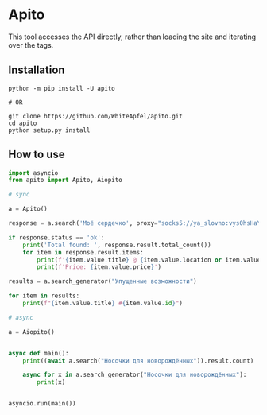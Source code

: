 # Apito

This tool accesses the API directly, rather than loading the site and iterating over the tags.

## Installation

```shell
python -m pip install -U apito

# OR

git clone https://github.com/WhiteApfel/apito.git
cd apito
python setup.py install
```

## How to use

```python
import asyncio
from apito import Apito, Aiopito

# sync

a = Apito()

response = a.search('Моё сердечко', proxy="socks5://ya_slovno:vys0hsHaYa@luzha:2005")

if response.status == 'ok':
    print('Total found: ', response.result.total_count())
    for item in response.result.items:
        print(f'{item.value.title} @ {item.value.location or item.value.address}')
        print(f'Price: {item.value.price}')

results = a.search_generator("Упущенные возможности")

for item in results:
    print(f"{item.value.title} #{item.value.id}")

# async

a = Aiopito()


async def main():
    print((await a.search("Носочки для новорождённых")).result.count)

    async for x in a.search_generator("Носочки для новорождённых"):
        print(x)


asyncio.run(main())
```